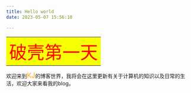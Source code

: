 ```yaml
---
title: Hello world
date: 2023-05-07 15:56:10

---
```


<table><tr><td bgcolor=#f7ff05><font size = 10 face ="黑体" color = "red">破壳第一天</font></td></tr></table>

欢迎来到<font size =4 color = "orange">KJ</font>的博客世界，我将会在这里更新有关于计算机的知识以及日常的生活，欢迎大家来看我的blog。
